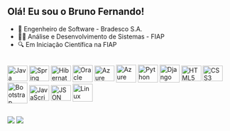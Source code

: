 ## Olá! Eu sou o Bruno Fernando!

- 👔 Engenheiro de Software - Bradesco S.A.
- 👨‍💻 Análise e Desenvolvimento de Sistemas - FIAP
- 🔍 Em Iniciação Científica na FIAP

<div style="display: inline_block"><br>
  <img align="center" alt="Java" height="35" width="45" src="https://cdn.jsdelivr.net/gh/devicons/devicon@latest/icons/java/java-original.svg" />
  <img align="center" alt="Spring" height="35" width="45" src="https://cdn.jsdelivr.net/gh/devicons/devicon@latest/icons/spring/spring-original.svg" />
  <img align="center" alt="Hibernate" height="35" width="45" src="https://cdn.jsdelivr.net/gh/devicons/devicon@latest/icons/hibernate/hibernate-original.svg" />
  <img align="center" alt="Oracle DB" height="38" width="45" src="https://cdn.jsdelivr.net/gh/devicons/devicon@latest/icons/sqldeveloper/sqldeveloper-original.svg" />
  <img align="center" alt="Azure" height="35" width="45" src="https://cdn.jsdelivr.net/gh/devicons/devicon@latest/icons/azure/azure-original.svg" />
  <img align="center" alt="Azure Fundamentals" height="40" width="45" src="https://learn.microsoft.com/en-us/media/learn/certification/badges/microsoft-certified-fundamentals-badge.svg" />
  <img align="center" alt="Python" height="40" width="45" src="https://cdn.jsdelivr.net/gh/devicons/devicon@latest/icons/python/python-original.svg" />
  <img align="center" alt="Django" height="40" width="45" src="https://cdn.jsdelivr.net/gh/devicons/devicon@latest/icons/django/django-plain.svg" />
  <img align="center" alt="HTML5" height="35" width="45" src="https://cdn.jsdelivr.net/gh/devicons/devicon@latest/icons/html5/html5-original.svg" />
  <img align="center" alt="CSS3" height="35" width="45" src="https://cdn.jsdelivr.net/gh/devicons/devicon@latest/icons/css3/css3-original.svg" />
  <img align="center" alt="Bootstrap" height="47" width="45" src="https://cdn.jsdelivr.net/gh/devicons/devicon@latest/icons/bootstrap/bootstrap-original.svg" />
  <img align="center" alt="JavaScript" height="35" width="45" src="https://cdn.jsdelivr.net/gh/devicons/devicon@latest/icons/javascript/javascript-original.svg" />
  <img align="center" alt="JSON" height="35" width="45" src="https://cdn.jsdelivr.net/gh/devicons/devicon@latest/icons/json/json-original.svg" />
  <img align="center" alt="Linux" height="40" width="45" src="https://cdn.jsdelivr.net/gh/devicons/devicon@latest/icons/linux/linux-original.svg" />
</div>

## 
<div> 
 <a href = "mailto:brunofernandodco@gmail.com"><img src="https://img.shields.io/badge/-Gmail-%23333?style=for-the-badge&logo=gmail&logoColor=white" target="_blank"></a>
 <a href="https://www.linkedin.com/in/bfernandodco" target="_blank"><img src="https://img.shields.io/badge/-LinkedIn-%230077B5?style=for-the-badge&logo=linkedin&logoColor=white"()target="_blank"></a> 
</div>

